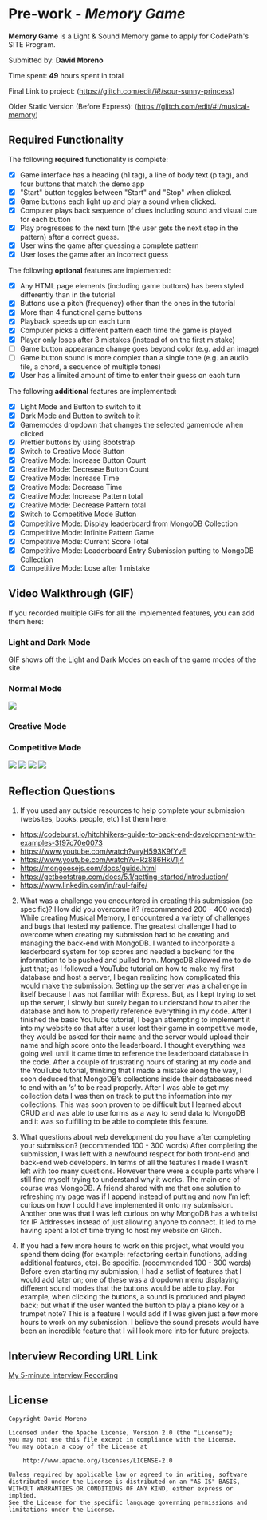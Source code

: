 # Pre-work - *Memory Game*

**Memory Game** is a Light & Sound Memory game to apply for CodePath's SITE Program. 

Submitted by: **David Moreno**

Time spent: **49** hours spent in total

Final Link to project: (https://glitch.com/edit/#!/sour-sunny-princess)

Older Static Version (Before Express): (https://glitch.com/edit/#!/musical-memory)

## Required Functionality

The following **required** functionality is complete:

* [x] Game interface has a heading (h1 tag), a line of body text (p tag), and four buttons that match the demo app
* [x] "Start" button toggles between "Start" and "Stop" when clicked. 
* [x] Game buttons each light up and play a sound when clicked. 
* [x] Computer plays back sequence of clues including sound and visual cue for each button
* [x] Play progresses to the next turn (the user gets the next step in the pattern) after a correct guess. 
* [x] User wins the game after guessing a complete pattern
* [x] User loses the game after an incorrect guess

The following **optional** features are implemented:

* [x] Any HTML page elements (including game buttons) has been styled differently than in the tutorial
* [x] Buttons use a pitch (frequency) other than the ones in the tutorial
* [x] More than 4 functional game buttons
* [x] Playback speeds up on each turn
* [x] Computer picks a different pattern each time the game is played
* [x] Player only loses after 3 mistakes (instead of on the first mistake)
* [ ] Game button appearance change goes beyond color (e.g. add an image)
* [ ] Game button sound is more complex than a single tone (e.g. an audio file, a chord, a sequence of multiple tones)
* [x] User has a limited amount of time to enter their guess on each turn

The following **additional** features are implemented:

- [x] Light Mode and Button to switch to it
- [x] Dark Mode and Button to switch to it
- [x] Gamemodes dropdown that changes the selected gamemode when clicked
- [x] Prettier buttons by using Bootstrap
- [x] Switch to Creative Mode Button
- [x] Creative Mode: Increase Button Count
- [x] Creative Mode: Decrease Button Count
- [x] Creative Mode: Increase Time
- [x] Creative Mode: Decrease Time
- [x] Creative Mode: Increase Pattern total
- [x] Creative Mode: Decrease Pattern total
- [x] Switch to Competitive Mode Button
- [x] Competitive Mode: Display leaderboard from MongoDB Collection
- [x] Competitive Mode: Infinite Pattern Game
- [x] Competitive Mode: Current Score Total
- [x] Competitive Mode: Leaderboard Entry Submission putting to MongoDB Collection
- [x] Competitive Mode: Lose after 1 mistake

## Video Walkthrough (GIF)

If you recorded multiple GIFs for all the implemented features, you can add them here:
### Light and Dark Mode
GIF shows off the Light and Dark Modes on each of the game modes of the site

### Normal Mode
![](https://media.discordapp.net/attachments/213806318853554176/967282039218905139/NormalWin.gif?width=1291&height=676)

### Creative Mode

### Competitive Mode



![](gif1-link-here)
![](gif2-link-here)
![](gif3-link-here)
![](gif4-link-here)

## Reflection Questions
1. If you used any outside resources to help complete your submission (websites, books, people, etc) list them here. 
- https://codeburst.io/hitchhikers-guide-to-back-end-development-with-examples-3f97c70e0073
- https://www.youtube.com/watch?v=yH593K9fYvE
- https://www.youtube.com/watch?v=Rz886HkV1j4
- https://mongoosejs.com/docs/guide.html
- https://getbootstrap.com/docs/5.1/getting-started/introduction/
- https://www.linkedin.com/in/raul-faife/

2. What was a challenge you encountered in creating this submission (be specific)? How did you overcome it? (recommended 200 - 400 words) 
While creating Musical Memory, I encountered a variety of challenges and bugs that tested my patience. The greatest challenge I had to overcome when creating my submission had to be creating and managing the back-end with MongoDB. I wanted to incorporate a leaderboard system for top scores and needed a backend for the information to be pushed and pulled from. MongoDB allowed me to do just that; as I followed a YouTube tutorial on how to make my first database and host a server, I began realizing how complicated this would make the submission. Setting up the server was a challenge in itself because I was not familiar with Express. But, as I kept trying to set up the server, I slowly but surely began to understand how to alter the database and how to properly reference everything in my code. After I finished the basic YouTube tutorial, I began attempting to implement it into my website so that after a user lost their game in competitive mode, they would be asked for their name and the server would upload their name and high score onto the leaderboard. I thought everything was going well until it came time to reference the leaderboard database in the code. After a couple of frustrating hours of staring at my code and the YouTube tutorial, thinking that I made a mistake along the way, I soon deduced that MongoDB’s collections inside their databases need to end with an ‘s’ to be read properly. After I was able to get my collection data I was then on track to put the information into my collections. This was soon proven to be difficult but I learned about CRUD and was able to use forms as a way to send data to MongoDB and it was so fulfilling to be able to complete this feature.

3. What questions about web development do you have after completing your submission? (recommended 100 - 300 words) 
After completing the submission, I was left with a newfound respect for both front-end and back-end web developers. In terms of all the features I made I wasn’t left with too many questions. However there were a couple parts where I still find myself trying to understand why it works. The main one of course was MongoDB. A friend shared with me that one solution to refreshing my page was if I append instead of putting and now I’m left curious on how I could have implemented it onto my submission. Another one was that I was left curious on why MongoDB has a whitelist for IP Addresses instead of just allowing anyone to connect. It led to me having spent a lot of time trying to host my website on Glitch.

4. If you had a few more hours to work on this project, what would you spend them doing (for example: refactoring certain functions, adding additional features, etc). Be specific. (recommended 100 - 300 words) 
Before even starting my submission, I had a setlist of features that I would add later on; one of these was a dropdown menu displaying different sound modes that the buttons would be able to play. For example, when clicking the buttons, a sound is produced and played back; but what if the user wanted the button to play a piano key or a trumpet note? This is a feature I would add if I was given just a few more hours to work on my submission. I believe the sound presets would have been an incredible feature that I will look more into for future projects.



## Interview Recording URL Link

[My 5-minute Interview Recording](your-link-here)


## License

    Copyright David Moreno

    Licensed under the Apache License, Version 2.0 (the "License");
    you may not use this file except in compliance with the License.
    You may obtain a copy of the License at

        http://www.apache.org/licenses/LICENSE-2.0

    Unless required by applicable law or agreed to in writing, software
    distributed under the License is distributed on an "AS IS" BASIS,
    WITHOUT WARRANTIES OR CONDITIONS OF ANY KIND, either express or implied.
    See the License for the specific language governing permissions and
    limitations under the License.
